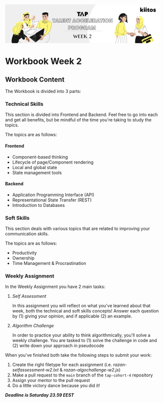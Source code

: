 ![TAP Header W2](./../assets/cover-w2.png)

# Workbook Week 2

## Workbook Content

The Workbook is divided into 3 parts:

### **Technical Skills**

This section is divided into Frontend and Backend. Feel free to go into each and get all benefits, but be mindful of the time you're taking to study the topics.

The topics are as follows:

#### **Frontend**

- Component-based thinking
- Lifecycle of page/Component rendering
- Local and global state
- State management tools

#### **Backend**

- Application Programming Interface (API)
- Representational State Transfer (REST)
- Introduction to Databases

### **Soft Skills**

This section deals with various topics that are related to improving your communication skills.

The topics are as follows:

- Productivity
- Ownership
- Time Management & Procrastination

### **Weekly Assignment**

In the Weekly Assignment you have 2 main tasks:

1. _Self Assessment_

   In this assignment you will reflect on what you've learned about that week, both the technical and soft skills concepts! Answer each question by (1) giving your opinion, and if applicable (2) an example.

2. _Algorithm Challenge_

   In order to practice your ability to think algorithmically, you'll solve a weekly challenge. You are tasked to (1) solve the challenge in code and (2) write down your approach in pseudocode

When you've finished both take the following steps to submit your work:

1. Create the right filetype for each assignment (i.e. _razan-selfassessment-w2.txt_ & _razan-algochallenge-w2.js_)
2. Make a pull request to the `main` branch of the `tap-cohort-4` repository
3. Assign your mentor to the pull request
4. Do a little victory dance because you did it!

_**Deadline is Saturday 23.59 EEST**_
